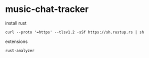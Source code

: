 # music-chat-tracker

install rust
```
curl --proto '=https' --tlsv1.2 -sSf https://sh.rustup.rs | sh
```

extensions
```
rust-analyzer
```